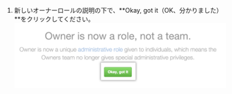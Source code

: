 1. 新しいオーナーロールの説明の下で、**Okay, got it（OK、分かりました）**をクリックしてください。 ![OK、分かりましたボタンがハイライトされている新しいオーナーロールの説明](/assets/images/help/teams/okay-got-it.png)
